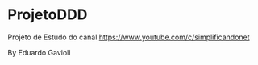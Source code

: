 # ProjetoDDD


Projeto de Estudo do canal 
https://www.youtube.com/c/simplificandonet

By Eduardo Gavioli